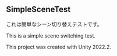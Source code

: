 SimpleSceneTest
-----------

これは簡単なシーン切り替えテストです。

This is a simple scene switching test.

This project was created with Unity 2022.2.

